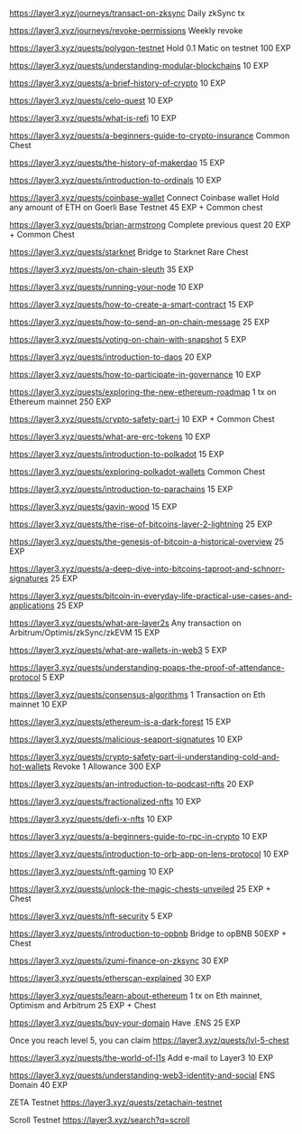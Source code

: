 
https://layer3.xyz/journeys/transact-on-zksync
Daily zkSync tx

https://layer3.xyz/journeys/revoke-permissions
Weekly revoke

https://layer3.xyz/quests/polygon-testnet
Hold 0.1 Matic on testnet
100 EXP

https://layer3.xyz/quests/understanding-modular-blockchains
10 EXP

https://layer3.xyz/quests/a-brief-history-of-crypto
10 EXP

https://layer3.xyz/quests/celo-quest
10 EXP

https://layer3.xyz/quests/what-is-refi
10 EXP

https://layer3.xyz/quests/a-beginners-guide-to-crypto-insurance
Common Chest

https://layer3.xyz/quests/the-history-of-makerdao
15 EXP

https://layer3.xyz/quests/introduction-to-ordinals
10 EXP



https://layer3.xyz/quests/coinbase-wallet
Connect Coinbase wallet
Hold any amount of ETH on Goerli Base Testnet
45 EXP + Common chest

https://layer3.xyz/quests/brian-armstrong
Complete previous quest
20 EXP + Common Chest


https://layer3.xyz/quests/starknet
Bridge to Starknet
Rare Chest

https://layer3.xyz/quests/on-chain-sleuth
35 EXP

https://layer3.xyz/quests/running-your-node
10 EXP

https://layer3.xyz/quests/how-to-create-a-smart-contract
15 EXP

https://layer3.xyz/quests/how-to-send-an-on-chain-message
25 EXP

https://layer3.xyz/quests/voting-on-chain-with-snapshot
5 EXP


https://layer3.xyz/quests/introduction-to-daos
20 EXP

https://layer3.xyz/quests/how-to-participate-in-governance
10 EXP

https://layer3.xyz/quests/exploring-the-new-ethereum-roadmap
1 tx on Ethereum mainnet
250 EXP

https://layer3.xyz/quests/crypto-safety-part-i
10 EXP + Common Chest

https://layer3.xyz/quests/what-are-erc-tokens
10 EXP

https://layer3.xyz/quests/introduction-to-polkadot
15 EXP

https://layer3.xyz/quests/exploring-polkadot-wallets
Common Chest

https://layer3.xyz/quests/introduction-to-parachains
15 EXP

https://layer3.xyz/quests/gavin-wood
15 EXP

https://layer3.xyz/quests/the-rise-of-bitcoins-layer-2-lightning
25 EXP

https://layer3.xyz/quests/the-genesis-of-bitcoin-a-historical-overview
25 EXP

https://layer3.xyz/quests/a-deep-dive-into-bitcoins-taproot-and-schnorr-signatures
25 EXP

https://layer3.xyz/quests/bitcoin-in-everyday-life-practical-use-cases-and-applications
25 EXP

https://layer3.xyz/quests/what-are-layer2s
Any transaction on Arbitrum/Optimis/zkSync/zkEVM
15 EXP

https://layer3.xyz/quests/what-are-wallets-in-web3
5 EXP

https://layer3.xyz/quests/understanding-poaps-the-proof-of-attendance-protocol
5 EXP

https://layer3.xyz/quests/consensus-algorithms
1 Transaction on Eth mainnet
10 EXP

https://layer3.xyz/quests/ethereum-is-a-dark-forest
15 EXP

https://layer3.xyz/quests/malicious-seaport-signatures
10 EXP

https://layer3.xyz/quests/crypto-safety-part-ii-understanding-cold-and-hot-wallets
Revoke 1 Allowance
300 EXP

https://layer3.xyz/quests/an-introduction-to-podcast-nfts
20 EXP

https://layer3.xyz/quests/fractionalized-nfts
10 EXP

https://layer3.xyz/quests/defi-x-nfts
10 EXP

https://layer3.xyz/quests/a-beginners-guide-to-rpc-in-crypto
10 EXP

https://layer3.xyz/quests/introduction-to-orb-app-on-lens-protocol
10 EXP



https://layer3.xyz/quests/nft-gaming
10 EXP

https://layer3.xyz/quests/unlock-the-magic-chests-unveiled
25 EXP + Chest

https://layer3.xyz/quests/nft-security
5 EXP

https://layer3.xyz/quests/introduction-to-opbnb
Bridge to opBNB
50EXP + Chest

https://layer3.xyz/quests/izumi-finance-on-zksync
30 EXP

https://layer3.xyz/quests/etherscan-explained
30 EXP

https://layer3.xyz/quests/learn-about-ethereum
1 tx on Eth mainnet, Optimism and Arbitrum
25 EXP + Chest

https://layer3.xyz/quests/buy-your-domain
Have .ENS
25 EXP

Once you reach level 5, you can claim
https://layer3.xyz/quests/lvl-5-chest

https://layer3.xyz/quests/the-world-of-l1s
Add e-mail to Layer3
10 EXP






https://layer3.xyz/quests/understanding-web3-identity-and-social
ENS Domain
40 EXP

ZETA Testnet
https://layer3.xyz/quests/zetachain-testnet
 
Scroll Testnet
https://layer3.xyz/search?q=scroll
